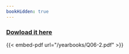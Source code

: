 ```yaml
--- 
bookHidden: true
--- 
```

 
### [Dowload it here](/yearbooks/Q06-2.pdf)
 
{{< embed-pdf url="/yearbooks/Q06-2.pdf" >}}
